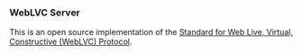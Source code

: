 ### WebLVC Server

This is an open source implementation of the [Standard for Web Live, Virtual, Constructive (WebLVC) Protocol](https://www.sisostandards.org/resource/resmgr/standards_products/siso-std-017-2022_weblvc_pro.pdf).
